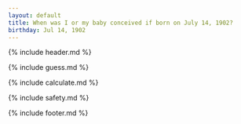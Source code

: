 ```yaml
---
layout: default
title: When was I or my baby conceived if born on July 14, 1902?
birthday: Jul 14, 1902
---
```


{% include header.md %}

{% include guess.md %}

{% include calculate.md %}

{% include safety.md %}

{% include footer.md %}



